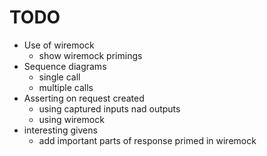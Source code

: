 # TODO

- Use of wiremock
    - show wiremock primings
- Sequence diagrams 
    - single call
    - multiple calls
- Asserting on request created
    - using captured inputs nad outputs
    - using wiremock
- interesting givens 
    - add important parts of response primed in wiremock